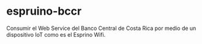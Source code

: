 # espruino-bccr
Consumir el Web Service del Banco Central de Costa Rica por medio de un dispositivo IoT como es el Esprino Wifi.
